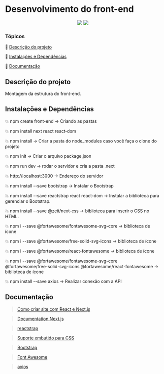 <h1>Desenvolvimento do front-end</h1> 

<p align="center">
  <img src="https://img.shields.io/static/v1?label=Linguagem&message=react.JS&color=blue&style=for-the-badge&logo=REACTJS"/>

  <img src="https://img.shields.io/static/v1?label=Linguagem&message=next.JS&color=black&style=for-the-badge&logo=NEXTJS"/>
</p>

### Tópicos 

:small_blue_diamond: [Descrição do projeto](#descrição-do-projeto)

:small_blue_diamond: [Instalações e Dependências](#instalações-e-dependências)

:small_blue_diamond: [Documentação](#documentação)

## Descrição do projeto 

<p align="justify">
Montagem da estrutura do front-end.
</p>

## Instalações e Dependências

:boom: npm create front-end -> Criando as pastas

:boom: npm install next react react-dom

:boom: npm install -> Criar a pasta do node_modules caso você faça o clone do projeto

:boom: npm init -> Criar o arquivo package.json

:boom: npm run dev → rodar o servidor e cria a pasta .next

:boom: http://localhost:3000 -> Endereço do servidor

:boom: npm install --save bootstrap -> Instalar o Bootstrap

:boom: npm install --save reactstrap react react-dom -> Instalar a biblioteca para gerenciar o Bootstrap.

:boom: npm install --save @zeit/next-css -> biblioteca para inserir o CSS no HTML.

:boom: npm i --save @fortawesome/fontawesome-svg-core -> biblioteca de ícone

:boom: npm i --save @fortawesome/free-solid-svg-icons -> biblioteca de ícone

:boom: npm i --save @fortawesome/react-fontawesome -> biblioteca de ícone

:boom: npm i --save @fortawesome/fontawesome-svg-core  @fortawesome/free-solid-svg-icons @fortawesome/react-fontawesome -> biblioteca de ícone

:boom: npm install --save axios -> Realizar conexão com a API

## Documentação

> <a href="https://www.youtube.com/playlist?list=PLmY5AEiqDWwCKtqpOg7z4sJQLlULms9_K" target="_blank">Como criar site com React e Next.js</a>

> <a href="https://nextjs.org/docs/getting-started" target="_blank">Documentation Next.js</a>

> <a href="https://reactstrap.github.io/" target="_blank">reactstrap</a>

> <a href="https://nextjs.org/docs/basic-features/built-in-css-support" target="_blank">Suporte embutido para CSS</a>

> <a href="https://getbootstrap.com/docs/4.5/getting-started/introduction/" target="_blank">Bootstrap</a>

> <a href="https://fontawesome.com/" target="_blank">Font Awesome</a>

> <a href="https://www.npmjs.com/package/axios" target="_blank">axios</a>